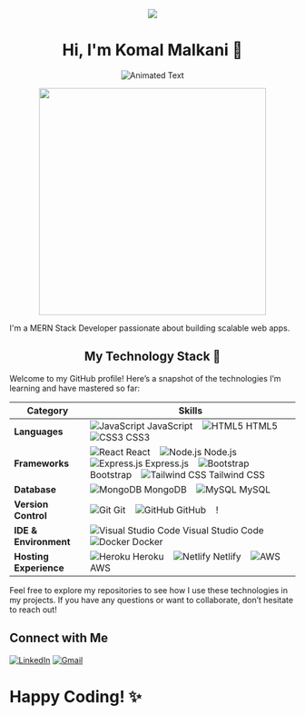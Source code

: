 
  <p align="center">
  <img src="https://camo.githubusercontent.com/4c7f3ffa7eb686b64003708d374f4f390b274c8b6d2b99945a0a6a6a8987d4d4/68747470733a2f2f6d706f6c696e6f77736b692e6769746875622e696f2f506572736f6e616c2f706572736f6e616c5f6173736574732f696d672f746f6f6c735f62616e6e65722e77656270">
</p>
  <h1 align="center"> Hi, I'm Komal Malkani 👋</h1>
<p align="center">
  <img src="https://readme-typing-svg.herokuapp.com?font=Fira+Code&size=30&duration=4000&color=blue&center=true&vCenter=true&width=400&height=50&lines=MERN+Stack+Developer" alt="Animated Text">
</p>
<p align="center">
  <img src="https://user-images.githubusercontent.com/113302094/211284885-f4291eef-88a6-48cb-a06e-28c3481a75b0.gif"height=400width=400>
</p>

<p>I'm a MERN Stack Developer passionate about building scalable web apps.</p>




<h2 align="center"> My Technology Stack 🚀 </h1> 

Welcome to my GitHub profile! Here’s a snapshot of the technologies I’m learning and have mastered so far:

| **Category**            | **Skills**                                                                                                                                                            |
|-------------------------|---------------------------------------------------------------------------------------------------------------------------------------------------------------------------|
| **Languages**           | ![JavaScript](https://img.icons8.com/color/48/000000/javascript.png) JavaScript &nbsp;&nbsp; ![HTML5](https://img.icons8.com/color/48/000000/html-5.png) HTML5 &nbsp;&nbsp; ![CSS3](https://img.icons8.com/color/48/000000/css3.png) CSS3 |
| **Frameworks**          | ![React](https://img.icons8.com/color/48/000000/react-native.png) React &nbsp;&nbsp; ![Node.js](https://img.icons8.com/color/48/000000/nodejs.png) Node.js &nbsp;&nbsp; ![Express.js](https://img.icons8.com/color/48/000000/express.png) Express.js &nbsp;&nbsp; ![Bootstrap](https://img.icons8.com/color/48/000000/bootstrap.png) Bootstrap &nbsp;&nbsp; ![Tailwind CSS](https://img.icons8.com/color/48/000000/tailwindcss.png) Tailwind CSS |
| **Database**            | ![MongoDB](https://img.icons8.com/color/48/000000/mongodb.png) MongoDB &nbsp;&nbsp; ![MySQL](https://img.icons8.com/color/48/000000/mysql.png) MySQL &nbsp;&nbsp; |
| **Version Control**     | ![Git](https://img.icons8.com/color/48/000000/git.png) Git &nbsp;&nbsp; ![GitHub](https://img.icons8.com/color/48/000000/github.png) GitHub &nbsp;&nbsp; ! |
| **IDE & Environment**   | ![Visual Studio Code](https://upload.wikimedia.org/wikipedia/commons/thumb/9/9a/Visual_Studio_Code_1.35_icon.svg/48px-Visual_Studio_Code_1.35_icon.svg.png) Visual Studio Code &nbsp;&nbsp;  &nbsp;&nbsp; ![Docker](https://img.icons8.com/color/48/000000/docker.png) Docker |
| **Hosting Experience**  | ![Heroku](https://img.icons8.com/color/48/000000/heroku.png) Heroku &nbsp;&nbsp; ![Netlify](https://img.icons8.com/color/48/000000/netlify.png) Netlify &nbsp;&nbsp; ![AWS](https://img.icons8.com/color/48/000000/amazon-web-services.png) AWS &nbsp;&nbsp; |

Feel free to explore my repositories to see how I use these technologies in my projects. If you have any questions or want to collaborate, don’t hesitate to reach out!


## Connect with Me
[![LinkedIn](https://img.shields.io/badge/LinkedIn-Komalmalkani-blue?style=flat&logo=linkedin)]()
[![Gmail](https://img.shields.io/badge/Gmail-malkanikomal03@gmail.com-red)](mailto:malkanikomal03@gmail.com)
<h1>Happy Coding! ✨</h1>
